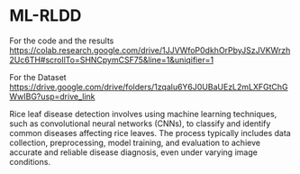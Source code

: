 # ML-RLDD
For the code and the results
https://colab.research.google.com/drive/1JJVWfoP0dkhOrPbyJSzJVKWrzh2Uc6TH#scrollTo=SHNCpymCSF75&line=1&uniqifier=1

For the Dataset
https://drive.google.com/drive/folders/1zqalu6Y6J0UBaUEzL2mLXFGtChGWwIBG?usp=drive_link

Rice leaf disease detection involves using machine learning techniques, such as convolutional neural networks (CNNs), to classify and identify common diseases affecting rice leaves. The process typically includes data collection, preprocessing, model training, and evaluation to achieve accurate and reliable disease diagnosis, even under varying image conditions.

